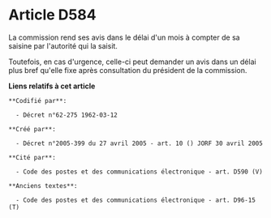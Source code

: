 # Article D584

La commission rend ses avis dans le délai d'un mois à compter de sa saisine par l'autorité qui la saisit.

Toutefois, en cas d'urgence, celle-ci peut demander un avis dans un délai plus bref qu'elle fixe après consultation du
président de la commission.

**Liens relatifs à cet article**

	**Codifié par**:

	  - Décret n°62-275 1962-03-12

	**Créé par**:

	  - Décret n°2005-399 du 27 avril 2005 - art. 10 () JORF 30 avril 2005

	**Cité par**:

	  - Code des postes et des communications électronique - art. D590 (V)

	**Anciens textes**:

	  - Code des postes et des communications électronique - art. D96-15 (T)
